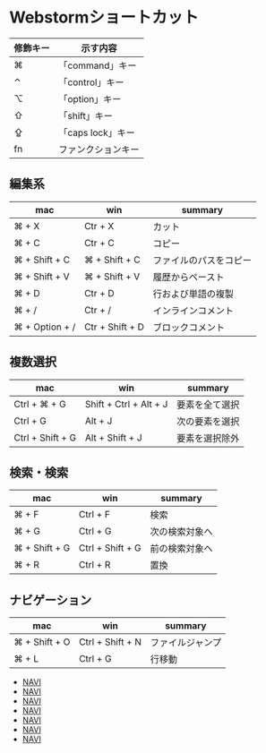 # Webstormショートカット


| 修飾キー | 示す内容 |
|----|----|
| ⌘ |「command」キー |
| ⌃ |「control」キー |
| ⌥ |「option」キー |
| ⇧ |「shift」キー |
| ⇪ |「caps lock」キー |
| fn	|ファンクションキー |

## 編集系

| mac | win | summary |
|----|----|----|
| ⌘ + X | Ctr + X |カット |
| ⌘ + C | Ctr + C |コピー |
| ⌘ + Shift + C | ⌘ + Shift + C | ファイルのパスをコピー |
| ⌘ + Shift + V | ⌘ + Shift + V | 履歴からペースト |
| ⌘ + D | Ctr + D | 行および単語の複製 |
| ⌘ + / | Ctr + / | インラインコメント |
| ⌘ + Option + / | Ctr + Shift + D | ブロックコメント |


## 複数選択

| mac | win | summary |
|----|----|----|
| Ctrl + ⌘ + G | Shift + Ctrl + Alt + J | 要素を全て選択 |
| Ctrl + G | Alt + J | 次の要素を選択 |
| Ctrl + Shift + G | Alt + Shift + J | 要素を選択除外 |

## 検索・検索

| mac | win | summary |
|----|----|----|
| ⌘ + F | Ctrl + F | 検索 |
| ⌘ + G | Ctrl + G | 次の検索対象へ |
| ⌘ + Shift + G | Ctrl + Shift + G | 前の検索対象へ |
| ⌘ + R | Ctrl + R | 置換 |

## ナビゲーション

| mac | win | summary |
|----|----|----|
| ⌘ + Shift + O | Ctrl + Shift + N | ファイルジャンプ |
| ⌘ + L | Ctrl + G | 行移動 |



<nav>
<ul>
<li class="is-active"><a href="DUMMY"><span>NAVI</span></a></li>
<li><a href="DUMMY"><span>NAVI</span></a></li>
<li><a href="DUMMY"><span>NAVI</span></a></li>
<li><a href="DUMMY"><span>NAVI</span></a></li>
<li><a href="DUMMY"><span>NAVI</span></a></li>
<li><a href="DUMMY"><span>NAVI</span></a></li>
<li><a href="DUMMY"><span>NAVI</span></a></li>
</ul>
</nav>
<!-- /.l-global-nav --></div>

